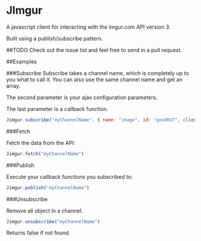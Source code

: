 JImgur
======

A javascript client for interacting with the imgur.com API version 3.

Built using a publish/subscribe pattern.

##TODO
Check out the issue list and feel free to send in a pull request.

##Examples

###Subscribe
Subscribe takes a channel name, which is completely up to you what to call it. You can also use the same channel name and get an array.


The second parameter is your ajax configuration parameters. 


The last parameter is a callback function.

```javascript
Jimgur.subscribe("myChannelName", { name: "image", id: "gevOKU7", clientID: "YOUR_CLIENT_ID"}, function() { alert("ching!"); } );
```

###Fetch

Fetch the data from the API:

```javascript
Jimgur.fetch("myChannelName")
```

###Publish

Execute your callback functions you subscribed to:

```javascript
Jimgur.publish("myChannelName")
```

###Unsubscribe

Remove all object in a channel.

```javascript
Jimgur.unsubscribe("myChannelName")
```

Returns false if not found.
